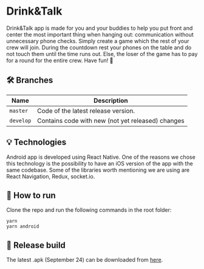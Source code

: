 # Drink&Talk

Drink&Talk app is made for you and your buddies to help you put front and center the most important thing when hanging out: communication without unnecessary phone checks. Simply create a game which the rest of your crew will join. During the countdown rest your phones on the table and do not touch them until the time runs out. Else, the loser of the game has to pay for a round for the entire crew. Have fun! 🙂

## 🛠️ Branches

| Name      | Description                                                            |
| --------- | ---------------------------------------------------------------------- |
| `master`  | Code of the latest release version.                                    |
| `develop` | Contains code with new (not yet released) changes                      |

## 💡 Technologies
Android app is developed using React Native. One of the reasons we chose this technology is the possibility to have an iOS version of the app with the same codebase. Some of the libraries worth mentioning we are using are React Navigation, Redux, socket.io.

## 🚧 How to run
Clone the repo and run the following commands in the root folder:
```
yarn
yarn android
```

## 🚀 Release build

The latest .apk (September 24) can be downloaded from [here](https://install.appcenter.ms/users/jakov.glavina-icloud.com/apps/drink-talk/distribution_groups/public).
